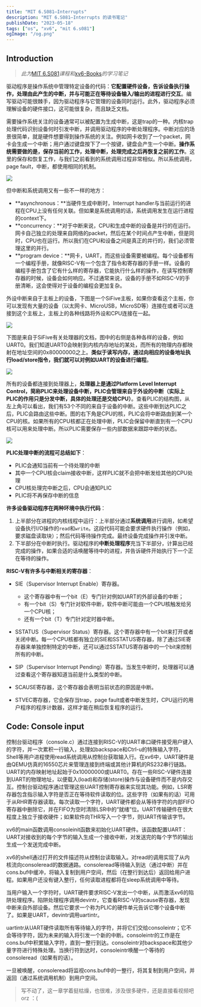 ```yaml
---
title: "MIT 6.S081—Interrupts"
description: "MIT 6.S081—Interrupts 的读书笔记"
publishDate: "2023-05-18"
tags: ["os", "xv6", "mit 6.s081"]
ogImage: "/og.png"
---
```


## Introduction

> *此为*[MIT 6.S081](https://www.bilibili.com/video/BV19k4y1C7kA/?spm_id_from=333.1007.top_right_bar_window_custom_collection.content.click)*课程和*[xv6-Books](https://pdos.csail.mit.edu/6.828/2021/xv6/book-riscv-rev2.pdf)*的学习笔记*

驱动程序是操作系统中管理特定设备的代码：**它配置硬件设备，告诉设备执行操作，处理由此产生的中断，并与可能正在等待设备输入/输出的进程进行交互**。编写驱动可能很棘手，因为驱动程序与它管理的设备同时运行。此外，驱动程序必须理解设备的硬件接口，这可能很复杂，而且缺乏文档。

需要操作系统关注的设备通常可以被配置为生成中断，这是trap的一种。内核trap处理代码识别设备何时引发中断，并调用驱动程序的中断处理程序。中断对应的场景很简单，就是硬件想要得到操作系统的关注。例如网卡收到了一个packet，网卡会生成一个中断；用户通过键盘按下了一个按键，键盘会产生一个中断。**操作系统需要做的是，保存当前的工作，处理中断，处理完成之后再恢复之前的工作**。这里的保存和恢复工作，与我们之前看到的系统调用过程非常相似。所以系统调用，page fault，中断，都使用相同的机制。

<img src="https://906337931-files.gitbook.io/~/files/v0/b/gitbook-legacy-files/o/assets%2F-MHZoT2b_bcLghjAOPsJ%2F-MN6E1B0gJ_TakRKmn1w%2F-MNOdUodbUkIyuC_PvVX%2Fimage.png?alt=media&token=e20766c8-d452-489e-b91c-118df66fec45">

但中断和系统调用又有一些不一样的地方：

- **asynchronous：**当硬件生成中断时，Interrupt handler与当前运行的进程在CPU上没有任何关联。但如果是系统调用的话，系统调用发生在运行进程的context下。
-  **concurrency：**对于中断来说，CPU和生成中断的设备是并行的在运行。网卡自己独立的处理来自网络的packet，然后在某个时间点产生中断，但是同时，CPU也在运行。所以我们在CPU和设备之间是真正的并行的，我们必须管理这里的并行。
- **program device：**网卡，UART，而这些设备需要被编程。每个设备都有一个编程手册，就像RISC-V有一个包含了指令和寄存器的手册一样。设备的编程手册包含了它有什么样的寄存器，它能执行什么样的操作，在读写控制寄存器的时候，设备会如何响应。不过通常来说，设备的手册不如RISC-V的手册清晰，这会使得对于设备的编程会更加复杂。

外设中断来自于主板上的设备，下图是一个SiFive主板，如果你查看这个主板，你可以发现有大量的设备（以太网卡、MicroUSB，MicroSD等）连接在或者可以连接到这个主板上，主板上的各种线路将外设和CPU连接在一起。

<img src="https://906337931-files.gitbook.io/~/files/v0/b/gitbook-legacy-files/o/assets%2F-MHZoT2b_bcLghjAOPsJ%2F-MNOedUoWwf-B8e0x8xX%2F-MNQgPHLVuAReIvEfuv_%2Fimage.png?alt=media&token=64896819-7b22-4c88-b654-41786fe49cd9">

下图是来自于SiFive有关处理器的文档，图中的右侧是各种各样的设备，例如UART0。我们知道UART0会映射到内核内存地址的某处，而所有的物理内存都映射在地址空间的0x80000000之上。**类似于读写内存，通过向相应的设备地址执行load/store指令，我们就可以对例如UART的设备进行编程**。

<img src="https://906337931-files.gitbook.io/~/files/v0/b/gitbook-legacy-files/o/assets%2F-MHZoT2b_bcLghjAOPsJ%2F-MNOedUoWwf-B8e0x8xX%2F-MNQifH2z_uxd8s1bR7j%2Fimage.png?alt=media&token=6fa45459-e903-4e90-9fff-191f21dbbea9">

所有的设备都连接到处理器上，**处理器上是通过Platform Level Interrupt Control，简称PLIC来处理设备中断，PLIC会管理来自于外设的中断（实际上PLIC的作用只是分发中断，具体的处理还是交给CPU）**。查看PLIC的结构图，从左上角可以看出，我们有53个不同的来自于设备的中断。这些中断到达PLIC之后，PLIC会路由这些中断。图的右下角是CPU的核，PLIC会将中断路由到某一个CPU的核。如果所有的CPU核都正在处理中断，PLIC会保留中断直到有一个CPU核可以用来处理中断。所以PLIC需要保存一些内部数据来跟踪中断的状态。

<img src="https://906337931-files.gitbook.io/~/files/v0/b/gitbook-legacy-files/o/assets%2F-MHZoT2b_bcLghjAOPsJ%2F-MNOedUoWwf-B8e0x8xX%2F-MNQmPRa0bzPQ99lcE2p%2Fimage.png?alt=media&token=35741a0d-0fc6-42e9-a841-15537f9fdaf4">

**PLIC处理中断的流程可总结如下**：

- PLIC会通知当前有一个待处理的中断
- 其中一个CPU核会claim接收中断，这样PLIC就不会把中断发给其他的CPU处理
- CPU核处理完中断之后，CPU会通知PLIC
- PLIC将不再保存中断的信息

**许多设备驱动程序在两种环境中执行代码**：

1. 上半部分在进程的内核线程中运行：上半部分通过**系统调用**进行调用，如希望设备执行I/O操作的`read`和`write`。这段代码可能会要求硬件执行操作（例如，要求磁盘读取块）；然后代码等待操作完成。最终设备完成操作并引发中断。
2. 下半部分在中断时执行。驱动程序的**中断处理程序**充当下半部分，计算出已经完成的操作，如果合适的话唤醒等待中的进程，并告诉硬件开始执行下一个正在等待的操作。

**RISC-V有许多与中断相关的寄存器**：

- SIE（Supervisor Interrupt Enable）寄存器。
  - 这个寄存器中有一个bit（E）专门针对例如UART的外部设备的中断；
  - 有一个bit（S）专门针对软件中断，软件中断可能由一个CPU核触发给另一个CPU核；
  - 还有一个bit（T）专门针对定时器中断。

- SSTATUS（Supervisor Status）寄存器。这个寄存器中有一个bit来打开或者关闭中断。每一个CPU核都有独立的SIE和SSTATUS寄存器，除了通过SIE寄存器来单独控制特定的中断，还可以通过SSTATUS寄存器中的一个bit来控制所有的中断。
- SIP（Supervisor Interrupt Pending）寄存器。当发生中断时，处理器可以通过查看这个寄存器知道当前是什么类型的中断。
- SCAUSE寄存器，这个寄存器会表明当前状态的原因是中断。
- STVEC寄存器，它会保存当trap，page fault或者中断发生时，CPU运行的用户程序的程序计数器，这样才能在稍后恢复程序的运行。

## Code: Console input

控制台驱动程序（console.c）通过连接到RISC-V的UART串口硬件接受用户键入的字符，并一次累积一行输入，处理如backspace和Ctrl-u的特殊输入字符，Shell等用户进程使用read系统调用从控制台获取输入行。在xv6中，UART硬件是由QEMU仿真的16550芯片来管理连接到终端或其他计算机的RS232串行链路。UART的内存映射地址起始于0x10000000或UART0。存在一些RISC-V硬件连接到UART的物理地址，以便载入(load)和存储(store)操作与设备硬件而不是内存交互。控制台驱动程序通过管理这些UART控制寄存器来实现其功能。例如，LSR寄存器包含指示输入字符是否正在等待软件读取的位。这些字符（如果有的话）可用于从RHR寄存器读取。每次读取一个字符，UART硬件都会从等待字符的内部FIFO寄存器中删除它，并在FIFO为空时清除LSR中的“就绪”位。UART传输硬件在很大程度上独立于接收硬件；如果软件向THR写入一个字节，则UART传输该字节。

xv6的main函数调用consoleinit函数来初始化UART硬件。该函数配置UART：UART对接收到的每个字节的输入生成一个接收中断，对发送完的每个字节的输出生成一个发送完成中断。

xv6的shell通过打开的文件描述符从控制台读取输入。对read的调用实现了从内核流向consoleread的数据通路。consoleread等待输入到达（通过中断）并在cons.buf中缓冲，将输入复制到用户空间，然后（在整行到达后）返回给用户进程。如果用户还没有键入整行，任何读取进程都将在sleep系统调用中等待。

当用户输入一个字符时，UART硬件要求RISC-V发出一个中断，从而激活xv6的陷阱处理程序。陷阱处理程序调用devintr，它查看RISC-V的scause寄存器，发现中断来自外部设备。然后它要求一个称为PLIC的硬件单元告诉它哪个设备中断了。如果是UART，devintr调用uartintr。

uartintr从UART硬件读取所有等待输入的字符，并将它们交给consoleintr；它不会等待字符，因为未来的输入将引发一个新的中断。consoleintr的工作是在cons.buf中积累输入字符，直到一整行到达。consoleintr对backspace和其他少量字符进行特殊处理。当换行符到达时，consoleintr唤醒一个等待的consoleread（如果有的话）。

一旦被唤醒，consoleread将监视cons.buf中的一整行，将其复制到用户空间，并返回（通过系统调用机制）到用户空间。

> 写不动了，这一章学着挺枯燥，也很难，涉及很多硬件，还是直接看视频吧orz ：(